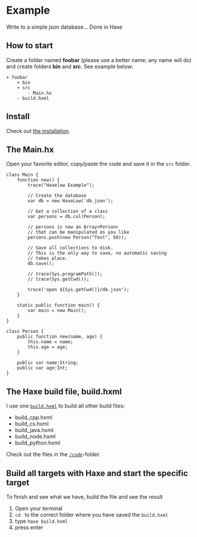 # Example

Write to a simple json database...
Done in Haxe


## How to start

Create a folder named **foobar** (please use a better name; any name will do) and create folders **bin** and **src**.
See example below:

```
+ foobar
	+ bin
	+ src
		- Main.hx
	- build.hxml
```


## Install

Check out [the installation](installation.md).


## The Main.hx

Open your favorite editor, copy/paste the code and save it in the `src` folder.


```
class Main {
	function new() {
		trace("Haxelow Example");

		// Create the database
		var db = new HaxeLow('db.json');

		// Get a collection of a class
		var persons = db.col(Person);

		// persons is now an Array<Person>
		// that can be manipulated as you like
		persons.push(new Person("Test", 50));

		// Save all collections to disk.
		// This is the only way to save, no automatic saving
		// takes place.
		db.save();

		// trace(Sys.programPath());
		// trace(Sys.getCwd());

		trace('open ${Sys.getCwd()}/db.json');
	}

	static public function main() {
		var main = new Main();
	}
}

class Person {
	public function new(name, age) {
		this.name = name;
		this.age = age;
	}

	public var name:String;
	public var age:Int;
}

```


## The Haxe build file, build.hxml

I use one [`build.hxml`](/code/build.hxml) to build all other build files:

- build_cpp.hxml
- build_cs.hxml
- build_java.hxml
- build_node.hxml
- build_python.hxml

Check out the files in the [`/code`](/code)-folder.



## Build all targets with Haxe and start the specific target

To finish and see what we have, build the file and see the result

1. Open your terminal
2. `cd ` to the correct folder where you have saved the `build.hxml`
3. type `haxe build.hxml`
4. press enter


